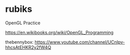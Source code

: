 # rubiks

OpenGL Practice

https://en.wikibooks.org/wiki/OpenGL_Programming

thebennybox: https://www.youtube.com/channel/UCnlpv-hhcsAtEHKR2y2fW4Q
